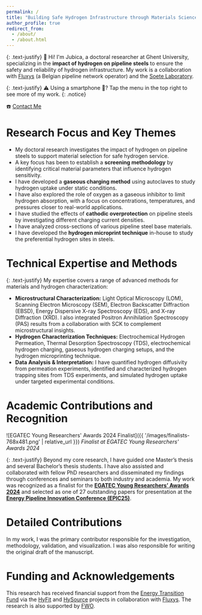 ```yaml
---
permalink: /
title: "Building Safe Hydrogen Infrastructure through Materials Science."
author_profile: true
redirect_from: 
  - /about/
  - /about.html
---
```


{: .text-justify}
👋 Hi! I'm Jubica, a doctoral researcher at Ghent University, specializing in the **impact of hydrogen on pipeline steels** to ensure the safety and reliability of hydrogen infrastructure. My work is a collaboration with [Fluxys](https://www.fluxys.com/) (a Belgian pipeline network operator) and the [Soete Laboratory](https://www.ugent.be/ea/emsme/en/research/soete).

{: .text-justify}
⚠️ Using a smartphone 📱? Tap the menu in the top right to see more of my work.
{: .notice}

☎️ [Contact Me](https://cal.com/jubica)

Research Focus and Key Themes
======

* My doctoral research investigates the impact of hydrogen on pipeline steels to support material selection for safe hydrogen service.
* A key focus has been to establish a **screening methodology** by identifying critical material parameters that influence hydrogen sensitivity.
* I have developed a **gaseous charging method** using autoclaves to study hydrogen uptake under static conditions.
* I have also explored the role of oxygen as a gaseous inhibitor to limit hydrogen absorption, with a focus on concentrations, temperatures, and pressures closer to real-world applications.
* I have studied the effects of **cathodic overprotection** on pipeline steels by investigating different charging current densities.
* I have analyzed cross-sections of various pipeline steel base materials.
* I have developed the **hydrogen microprint technique** in-house to study the preferential hydrogen sites in steels.

Technical Expertise and Methods
======

{: .text-justify}
My expertise covers a range of advanced methods for materials and hydrogen characterization:

* **Microstructural Characterization:** Light Optical Microscopy (LOM), Scanning Electron Microscopy (SEM), Electron Backscatter Diffraction (EBSD), Energy Dispersive X-ray Spectroscopy (EDS), and X-ray Diffraction (XRD). I also integrated Positron Annihilation Spectroscopy (PAS) results from a collaboration with SCK to complement microstructural insights.
* **Hydrogen Characterization Techniques:** Electrochemical Hydrogen Permeation, Thermal Desorption Spectroscopy (TDS), electrochemical hydrogen charging, gaseous hydrogen charging setups, and the hydrogen microprinting technique.
* **Data Analysis & Interpretation:** I have quantified hydrogen diffusivity from permeation experiments, identified and characterized hydrogen trapping sites from TDS experiments, and simulated hydrogen uptake under targeted experimental conditions.

Academic Contributions and Recognition
======

![EGATEC Young Researchers' Awards 2024 Finalist]({{ '/images/finalists-768x481.png' | relative_url }})
*Finalist at EGATEC Young Researchers' Awards 2024*

{: .text-justify}
Beyond my core research, I have guided one Master’s thesis and several Bachelor’s thesis students. I have also assisted and collaborated with fellow PhD researchers and disseminated my findings through conferences and seminars to both industry and academia. My work was recognized as a finalist for the [**EGATEC Young Researchers’ Awards 2024**](https://www.gerg.eu/the-2024-young-researchers-awards/) and selected as one of 27 outstanding papers for presentation at the [**Energy Pipeline Innovation Conference (EPIC25)**](https://epic25.eu/en/EPIC25).

Detailed Contributions
======
In my work, I was the primary contributor responsible for the investigation, methodology, validation, and visualization. I was also responsible for writing the original draft of the manuscript.

Funding and Acknowledgements
======
This research has received financial support from the [Energy Transition Fund](https://economie.fgov.be/fr/themes/energie/transition-energetique/fonds-de-transition) via the [HyFit](https://www.fluxys.com/en/about-us/energy-transition/pioneering-research-to-accelerate-the-energy-transition) and [HySource](https://www.fluxys.com/en/about-us/energy-transition/pioneering-research-to-accelerate-the-energy-transition) projects in collaboration with [Fluxys](https://www.fluxys.com/). The research is also supported by [FWO](https://www.fwo.be/en/).

